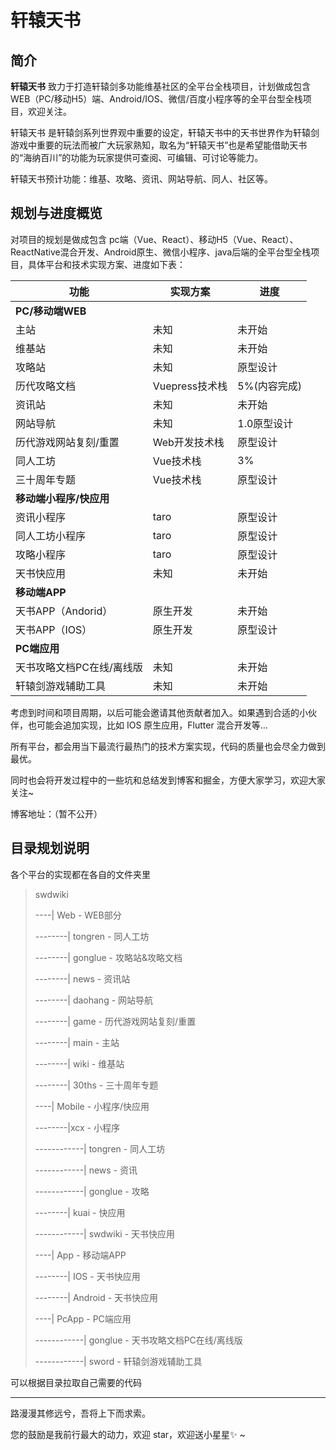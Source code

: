 # 轩辕天书

## 简介

<strong>轩辕天书</strong> 致力于打造轩辕剑多功能维基社区的全平台全栈项目，计划做成包含WEB（PC/移动H5）端、Android/IOS、微信/百度小程序等的全平台型全栈项目，欢迎关注。

轩辕天书 是轩辕剑系列世界观中重要的设定，轩辕天书中的天书世界作为轩辕剑游戏中重要的玩法而被广大玩家熟知，取名为“轩辕天书”也是希望能借助天书的“海纳百川”的功能为玩家提供可查阅、可编辑、可讨论等能力。

轩辕天书预计功能：维基、攻略、资讯、网站导航、同人、社区等。

## 规划与进度概览

对项目的规划是做成包含 pc端（Vue、React）、移动H5（Vue、React）、ReactNative混合开发、Android原生、微信小程序、java后端的全平台型全栈项目，具体平台和技术实现方案、进度如下表：

| 功能         | 实现方案           | 进度   |
| ------------ | ------------------ | ------ |
|<strong>PC/移动端WEB</strong>|
| 主站                | 未知           |未开始|
| 维基站              | 未知           |未开始|
| 攻略站              | 未知           |原型设计|
| 历代攻略文档         | Vuepress技术栈 |5%(内容完成)|
| 资讯站              | 未知           |未开始|
| 网站导航            | 未知           |1.0原型设计|
| 历代游戏网站复刻/重置|Web开发技术栈    |原型设计|
| 同人工坊            |Vue技术栈       |3%|
| 三十周年专题        |Vue技术栈       |原型设计|
|<strong>移动端小程序/快应用</strong>|
|资讯小程序|taro|原型设计|
|同人工坊小程序|taro|原型设计|
|攻略小程序|taro|原型设计|
|天书快应用|未知|未开始|
|<strong>移动端APP</strong>|
|天书APP（Andorid）|原生开发|未开始|
|天书APP（IOS）|原生开发|原型设计|
|<strong>PC端应用</strong>|
|天书攻略文档PC在线/离线版|未知|未开始|
|轩辕剑游戏辅助工具|未知|未开始|



考虑到时间和项目周期，以后可能会邀请其他贡献者加入。如果遇到合适的小伙伴，也可能会追加实现，比如 IOS 原生应用，Flutter 混合开发等…

所有平台，都会用当下最流行最热门的技术方案实现，代码的质量也会尽全力做到最优。


同时也会将开发过程中的一些坑和总结发到博客和掘金，方便大家学习，欢迎大家关注~

博客地址：（暂不公开）


<!-- ##开发进度

目前产品还在原型设计与初步开发中，pc 端用 `Vue` + `Element` 开发接近完成，后端用 `Java` 技术栈的 `SpringCloud` 微服务开发，也接近完成。等联调完接口就可以上线了，届时大家可以体验一下~ -->



## 目录规划说明

各个平台的实现都在各自的文件夹里

> swdwiki
>
> ----| Web  - WEB部分
>
> --------| tongren -   同人工坊
>
> --------| gonglue -  攻略站&攻略文档
>
> --------| news - 资讯站
>
> --------| daohang -  网站导航
>
> --------| game -  历代游戏网站复刻/重置
>
> --------| main -  主站
>
> --------| wiki -  维基站
>
> --------| 30ths -  三十周年专题
>
> ----| Mobile -  小程序/快应用
>
> --------|xcx - 小程序
>
> ------------| tongren  -  同人工坊
>
> ------------| news  -   资讯
>
> ------------| gonglue  - 攻略
>
> --------| kuai  - 快应用
>
> ------------| swdwiki  - 天书快应用
>
> ----| App  - 移动端APP
>
> --------| IOS  - 天书快应用
>
> --------| Android  - 天书快应用
>
> ----| PcApp  - PC端应用
>
> ------------| gonglue  - 天书攻略文档PC在线/离线版
>
> ------------| sword  - 轩辕剑游戏辅助工具

可以根据目录拉取自己需要的代码

---

路漫漫其修远兮，吾将上下而求索。

您的鼓励是我前行最大的动力，欢迎 star，欢迎送小星星✨ ~
